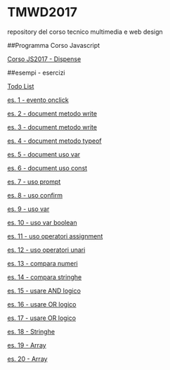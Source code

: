 # TMWD2017
repository del corso tecnico multimedia e web design


##Programma Corso Javascript

[Corso JS2017 - Dispense](https://github.com/maboglia/TSS2017/tree/master/CorsoJavascript/00programma)

##esempi - esercizi

[Todo List](https://github.com/maboglia/TSS2017/blob/master/CorsoJavascript/03_esempi/esempio_01.html)

[es. 1 - evento onclick](https://github.com/maboglia/TSS2017/blob/master/CorsoJavascript/03_esempi/esercizio_01.html)

[es. 2 - document metodo write](https://github.com/maboglia/TSS2017/blob/master/CorsoJavascript/03_esempi/esercizio_02.html)

[es. 3 - document metodo write](https://github.com/maboglia/TSS2017/blob/master/CorsoJavascript/03_esempi/esercizio_03.html)

[es. 4 - document metodo typeof](https://github.com/maboglia/TSS2017/blob/master/CorsoJavascript/03_esempi/esercizio_04.html)

[es. 5 - document uso var](https://github.com/maboglia/TSS2017/blob/master/CorsoJavascript/03_esempi/esercizio_05.html)

[es. 6 - document uso const](https://github.com/maboglia/TSS2017/blob/master/CorsoJavascript/03_esempi/esercizio_06.html)

[es. 7 - uso prompt](https://github.com/maboglia/TSS2017/blob/master/CorsoJavascript/03_esempi/esercizio_07.html)

[es. 8 - uso confirm](https://github.com/maboglia/TSS2017/blob/master/CorsoJavascript/03_esempi/esercizio_08.html)

[es. 9 - uso var](https://github.com/maboglia/TSS2017/blob/master/CorsoJavascript/03_esempi/esercizio_09.html)

[es. 10 - uso var boolean](https://github.com/maboglia/TSS2017/blob/master/CorsoJavascript/03_esempi/esercizio_10.html)

[es. 11 - uso operatori assignment](https://github.com/maboglia/TSS2017/blob/master/CorsoJavascript/03_esempi/esercizio_11.html)

[es. 12 - uso operatori unari](https://github.com/maboglia/TSS2017/blob/master/CorsoJavascript/03_esempi/esercizio_12.html)

[es. 13 - compara numeri](https://github.com/maboglia/TSS2017/blob/master/CorsoJavascript/03_esempi/esercizio_13.html)

[es. 14 - compara stringhe](https://github.com/maboglia/TSS2017/blob/master/CorsoJavascript/03_esempi/esercizio_14.html)

[es. 15 - usare AND logico](https://github.com/maboglia/TSS2017/blob/master/CorsoJavascript/03_esempi/esercizio_15.html)

[es. 16 - usare OR logico](https://github.com/maboglia/TSS2017/blob/master/CorsoJavascript/03_esempi/esercizio_16.html)

[es. 17 - usare OR logico](https://github.com/maboglia/TSS2017/blob/master/CorsoJavascript/03_esempi/esercizio_17.html)

[es. 18 - Stringhe](https://github.com/maboglia/TSS2017/blob/master/CorsoJavascript/03_esempi/esercizio_18.html)

[es. 19 - Array](https://github.com/maboglia/TSS2017/blob/master/CorsoJavascript/03_esempi/esercizio_19.html)

[es. 20 - Array](https://github.com/maboglia/TSS2017/blob/master/CorsoJavascript/03_esempi/esercizio_20_array.html)





